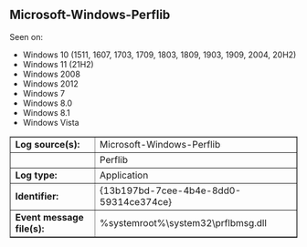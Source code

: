 ## Microsoft-Windows-Perflib

Seen on:
* Windows 10 (1511, 1607, 1703, 1709, 1803, 1809, 1903, 1909, 2004, 20H2)
* Windows 11 (21H2)
* Windows 2008
* Windows 2012
* Windows 7
* Windows 8.0
* Windows 8.1
* Windows Vista

<table border="1" class="docutils">
  <tbody>
    <tr>
      <td><b>Log source(s):</b></td>
      <td>Microsoft-Windows-Perflib</td>
    </tr>
    <tr>
      <td>&nbsp;</td>
      <td>Perflib</td>
    </tr>
    <tr>
      <td><b>Log type:</b></td>
      <td>Application</td>
    </tr>
    <tr>
      <td><b>Identifier:</b></td>
      <td>{13b197bd-7cee-4b4e-8dd0-59314ce374ce}</td>
    </tr>
    <tr>
      <td><b>Event message file(s):</b></td>
      <td>%systemroot%\system32\prflbmsg.dll</td>
    </tr>
  </tbody>
</table>

&nbsp;

